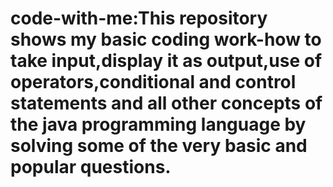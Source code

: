 # code-with-me:This repository shows my basic coding work-how to take input,display it as output,use of operators,conditional and control statements and all other concepts of the java programming language by solving some of the very basic and popular questions.
